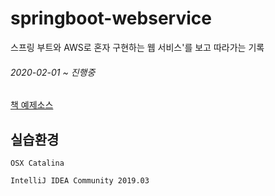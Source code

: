 # springboot-webservice
스프링 부트와 AWS로 혼자 구현하는 웹 서비스'를 보고 따라가는 기록

###### 2020-02-01 ~ 진행중  
[책 예제소스](https://github.com/jojoldu/freelec-springboot2-webservice)  

## 실습환경
```
OSX Catalina

IntelliJ IDEA Community 2019.03  
```
 
